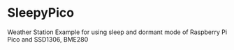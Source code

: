 # SleepyPico
Weather Station Example for using sleep and dormant mode of Raspberry Pi Pico and SSD1306, BME280
